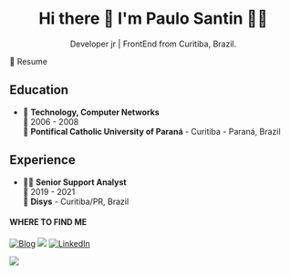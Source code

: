 <!---
- 👋 Hi, I’m @pauloSantin
- 👀 I’m interested in ...
- 🌱 I’m currently learning ...
- 💞️ I’m looking to collaborate on ...
- 📫 How to reach me ...


pauloSantin/pauloSantin is a ✨ special ✨ repository because its `README.md` (this file) appears on your GitHub profile.
You can click the Preview link to take a look at your changes.
--->


<h1 align='center'>
  Hi there 👋 I'm Paulo Santin 👨‍💻
</h1>
<p align='center'>
  Developer jr | FrontEnd from Curitiba, Brazil.
</p>



<!---
![](https://img.shields.io/badge/Code-Python-informational?style=flat-square&logo=python&logoColor=white&color=eeeeee)
![](https://img.shields.io/badge/Shell-Bash-informational?style=flat-square&logo=gnu-bash&logoColor=white&color=eeeeee)
![](https://img.shields.io/badge/Database-Postgresql-informational?style=flat-square&logo=postgresql&logoColor=white&color=eeeeee)
![](https://img.shields.io/badge/Tools-VsCode-informational?style=flat-square&logo=visualstudiocode&logoColor=white&color=eeeeee)
![](https://img.shields.io/badge/Tools-Git-informational?style=flat-square&logo=git&logoColor=white&color=eeeeee)
![](https://img.shields.io/badge/OS-Linux-informational?style=flat-square&logo=linux&logoColor=white&color=eeeeee)

A Backend Python developer, open source enthusiast, hobbyist game developer, husband, christian and happy Linux user working from Brazil. 🇧🇷

<p align='center'>
  📫 How to reach me: <a href='mailto:paulo.santin@outlook.com'>paulo.santin@outlook.com</a>
</p>
--->



<!---
<img src="https://media.giphy.com/media/l378BzHA5FwWFXVSg/giphy.gif" align="right">

<details>
--->
  <summary>📃 Resume</summary>



## Education

- 📖 **Technology, Computer Networks**\
📆 2006 - 2008\
📍 **Pontifical Catholic University of Paraná** - Curitiba - Paraná, Brazil

## Experience


- 👨‍💻 **Senior Support Analyst**\
📆 2019 - 2021\
📍 **Disys** - Curitiba/PR, Brazil



#### WHERE TO FIND ME
<p>
  <a href="https://.github.io/" target="_blank"><img alt="Blog" src="https://img.shields.io/badge/blog-gray.svg?style=for-the-badge&logo=www&logoColor=afc8a0" /></a>
  <a href="mailto:paulo.santin@gmail.com"><img src = "https://img.shields.io/badge/gmail-red?&style=for-the-badge&logo=gmail&logoColor=white"></a> 
  <a href="https://www.linkedin.com/in/paulo-otavio-santin/" target="_blank"><img alt="LinkedIn" src="https://img.shields.io/badge/linkedin-blue.svg?&style=for-the-badge&logo=linkedin&logoColor=white" /></a>
  <!---
  
  <a href="https://marketplace.visualstudio.com/publishers/mstuttgart" target="_blank"><img alt="Marketplace" src="https://img.shields.io/badge/marketplace-yellow.svg?&style=for-the-badge&logo=visual-studio-code&logoColor=white" /></a>
  <a href="https://mstuttgart.itch.io" target="_blank"><img alt="Itchio" src="https://img.shields.io/badge/itchio-gray.svg?&style=for-the-badge&logo=itch.io&logoColor=white" /></a>
  <a href="https://www.instagram.com/michstuttgart/" target="_blank"><img alt="Instagram" src="https://img.shields.io/badge/Instagram-E4405F?style=for-the-badge&logo=instagram&logoColor=white" /></a>
  <a href="https://goodreads.com/mstuttgart" target="_blank"><img alt="Goodreads" src="https://img.shields.io/badge/Goodreads-EDE6D6.svg?&style=for-the-badge&logo=goodreads&logoColor=6E5942" /></a>
</p>
--->
<p align='left'>
  <a href="#"><img src="https://badges.pufler.dev/visits/pauloSantin/pauloSantin"></a>
</p>
